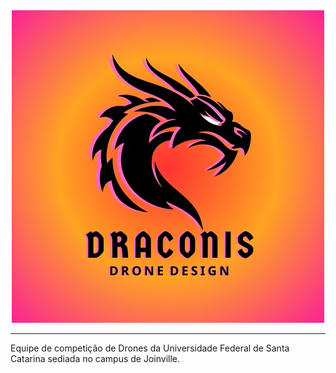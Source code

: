 <div align="center">
  <img src="draconis-logo-colorido.jpg"/>
</div>

---

Equipe de competição de Drones da Universidade Federal de Santa Catarina sediada no campus de Joinville.
